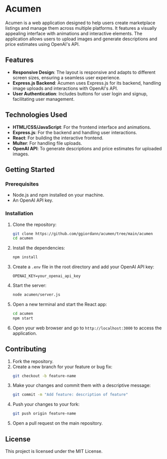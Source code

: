 # Acumen

Acumen is a web application designed to help users create marketplace listings and manage them across multiple platforms. It features a visually appealing interface with animations and interactive elements. The application allows users to upload images and generate descriptions and price estimates using OpenAI's API.

## Features

- **Responsive Design**: The layout is responsive and adapts to different screen sizes, ensuring a seamless user experience.
- **Express.js Backend**: Acumen uses Express.js for its backend, handling image uploads and interactions with OpenAI's API.
- **User Authentication**: Includes buttons for user login and signup, facilitating user management.

## Technologies Used

- **HTML/CSS/JavaScript**: For the frontend interface and animations.
- **Express.js**: For the backend and handling user interactions.
- **React**: For building the interactive frontend.
- **Multer**: For handling file uploads.
- **OpenAI API**: To generate descriptions and price estimates for uploaded images.

## Getting Started

### Prerequisites

- Node.js and npm installed on your machine.
- An OpenAI API key.

### Installation

1. Clone the repository:
   ```bash
   git clone https://github.com/ggiordann/acumen/tree/main/acumen
   cd acumen
   ```

2. Install the dependencies:
   ```bash
   npm install
   ```

3. Create a `.env` file in the root directory and add your OpenAI API key:
   ```
   OPENAI_KEY=your_openai_api_key
   ```

4. Start the server:
   ```bash
   node acumen/server.js
   ```

5. Open a new terminal and start the React app:
   ```bash
   cd acumen
   npm start
   ```

6. Open your web browser and go to `http://localhost:3000` to access the application.

## Contributing

1. Fork the repository.
2. Create a new branch for your feature or bug fix:
   ```bash
   git checkout -b feature-name
   ```
3. Make your changes and commit them with a descriptive message:
   ```bash
   git commit -m "Add feature: description of feature"
   ```
4. Push your changes to your fork:
   ```bash
   git push origin feature-name
   ```
5. Open a pull request on the main repository.

## License

This project is licensed under the MIT License.

